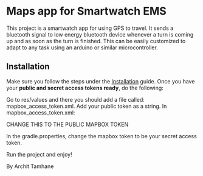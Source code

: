 # Maps app for Smartwatch EMS

This project is a smartwatch app for using GPS to travel. It sends a bluetooth signal to low energy bluetooth device whenever a turn is coming up and as soon as the turn is finished. This can be easily customized to adapt to any task using an arduino or similar microcontroller. 

## Installation

Make sure you follow the steps under the [Installation](https://docs.mapbox.com/android/beta/navigation/guides/install/) guide. Once you have your **public and secret access tokens ready**, do the following:

Go to res/values and there you should add a file called: mapbox_access_token.xml. Add your public token as a string. 
In mapbox_access_token.xml:

<?xml version="1.0" encoding="utf-8"?>
<resources xmlns:tools="http://schemas.android.com/tools">
    <string name="mapbox_access_token">CHANGE THIS TO THE PUBLIC MAPBOX TOKEN</string>
</resources>



In the gradle.properties, change the mapbox token to be your secret access token.

Run the project and enjoy!

By Archit Tamhane

